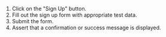 1. Click on the "Sign Up" button.
2. Fill out the sign up form with appropriate test data.
3. Submit the form.
4. Assert that a confirmation or success message is displayed.